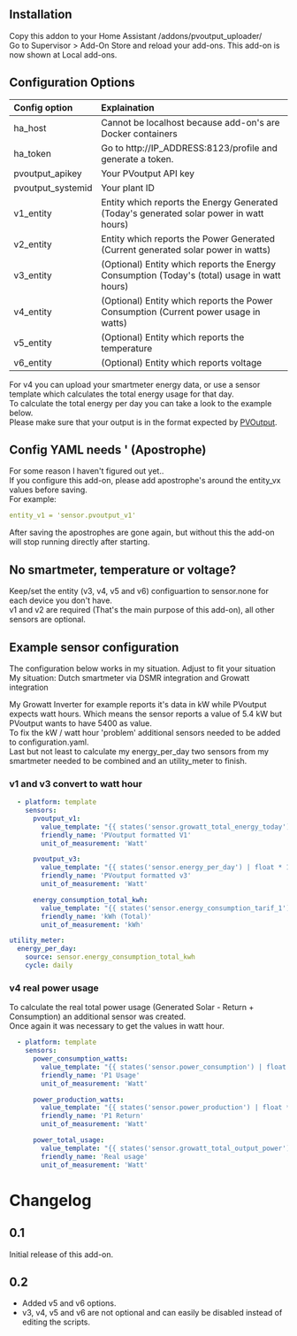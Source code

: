 ## Installation
Copy this addon to your Home Assistant /addons/pvoutput_uploader/  
Go to Supervisor > Add-On Store and reload your add-ons. This add-on is now shown at Local add-ons.  

## Configuration Options

| Config option   | Explaination   |
|:---|:---|
|ha_host   | Cannot be localhost because add-on's are Docker containers  |
|ha_token   | Go to http://IP_ADDRESS:8123/profile and generate a token.   |
|pvoutput_apikey   | Your PVoutput API key  |
|pvoutput_systemid   | Your plant ID  |
|v1_entity   | Entity which reports the Energy Generated (Today's generated solar power in watt hours)  |
|v2_entity   | Entity which reports the Power Generated (Current generated solar power in watts)  |
|v3_entity   | (Optional) Entity which reports the Energy Consumption (Today's (total) usage in watt hours)  |
|v4_entity   | (Optional) Entity which reports the Power Consumption (Current power usage in watts)  |
|v5_entity   | (Optional) Entity which reports the temperature  |
|v6_entity   | (Optional) Entity which reports voltage  |
  
For v4 you can upload your smartmeter energy data, or use a sensor template which calculates the total energy usage for that day.  
To calculate the total energy per day you can take a look to the example below.  
Please make sure that your output is in the format expected by [PVOutput](https://pvoutput.org/help.html#api-addstatus).  
  
## Config YAML needs ' (Apostrophe)
For some reason I haven't figured out yet..  
If you configure this add-on, please add apostrophe's around the entity_vx values before saving.  
For example:
```yml
entity_v1 = 'sensor.pvoutput_v1'
```
After saving the apostrophes are gone again, but without this the add-on will stop running directly after starting.

## No smartmeter, temperature or voltage?
Keep/set the entity (v3, v4, v5 and v6) configuartion to sensor.none for each device you don't have.  
v1 and v2 are required (That's the main purpose of this add-on), all other sensors are optional.

## Example sensor configuration
The configuration below works in my situation. Adjust to fit your situation  
My situation: Dutch smartmeter via DSMR integration and Growatt integration  
  
My Growatt Inverter for example reports it's data in kW while PVoutput expects watt hours. Which means the sensor reports a value of 5.4 kW but PVoutput wants to have 5400 as value.  
To fix the kW / watt hour 'problem' additional sensors needed to be added to configuration.yaml.  
Last but not least to calculate my energy_per_day two sensors from my smartmeter needed to be combined and an utility_meter to finish.  
  
### v1 and v3 convert to watt hour
```yml
  - platform: template
    sensors:
      pvoutput_v1:
        value_template: "{{ states('sensor.growatt_total_energy_today') | float * 1000 | round(2) }}"
        friendly_name: 'PVoutput formatted V1'
        unit_of_measurement: 'Watt'

      pvoutput_v3:
        value_template: "{{ states('sensor.energy_per_day') | float * 1000 | round(2) }}"
        friendly_name: 'PVoutput formatted v3'
        unit_of_measurement: 'Watt'

      energy_consumption_total_kwh:
        value_template: "{{ states('sensor.energy_consumption_tarif_1') | float + states('sensor.energy_consumption_tarif_2') | float | round(2) }}"
        friendly_name: 'kWh (Total)'
        unit_of_measurement: 'kWh'

utility_meter:
  energy_per_day:
    source: sensor.energy_consumption_total_kwh
    cycle: daily
```
### v4 real power usage
To calculate the real total power usage (Generated Solar - Return + Consumption) an additional sensor was created.  
Once again it was necessary to get the values in watt hour.  
```yml
  - platform: template
    sensors:
      power_consumption_watts:
        value_template: "{{ states('sensor.power_consumption') | float * 1000 | round(1) }}"
        friendly_name: 'P1 Usage'
        unit_of_measurement: 'Watt'

      power_production_watts:
        value_template: "{{ states('sensor.power_production') | float * 1000 | round(1) }}"
        friendly_name: 'P1 Return'
        unit_of_measurement: 'Watt'

      power_total_usage:
        value_template: "{{ states('sensor.growatt_total_output_power') | float - states('sensor.power_production_watts') | float + states('sensor.power_consumption_watts') | float }}"
        friendly_name: 'Real usage'
        unit_of_measurement: 'Watt'
```

# Changelog
## 0.1
Initial release of this add-on.

## 0.2
- Added v5 and v6 options.  
- v3, v4, v5 and v6 are not optional and can easily be disabled instead of editing the scripts.
